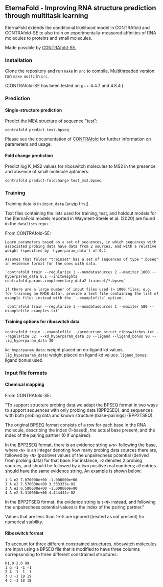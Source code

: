 ## EternaFold - Improving RNA structure prediction through multitask learning

EternaFold extends the conditional likelihood model in CONTRAfold and CONTRAfold-SE to also train on experimentally-measured affinities of RNA molecules to proteins and small molecules.

Made possible by [CONTRAfold-SE.](https://github.com/csfoo/contrafold-se)

### Installation

Clone the repository and run `make` in `src` to compile.
Multithreaded version: run `make multi` in `src`.

(CONTRAfold-SE has been tested on g++ 4.4.7 and 4.8.4.)

### Prediction

#### Single-structure prediction
Predict the MEA structure of sequence "test":

`contrafold predict test.bpseq`

Please see the documentation of [CONTRAfold](http://contra.stanford.edu/contrafold/manual_v2_02.pdf) for further information on parameters and usage.

#### Fold change prediction
Predict log K_MS2 values for riboswitch molecules to MS2 in the presence and absence of small molecule aptamers.

`contrafold predict-foldchange test_ms2.bpseq`

### Training

Training data is in `input_data` (unzip first).

Text files containing the lists used for training, test, and holdout models for the EternaFold models reported in Wayment-Steele et al. (2020) are found in the `datalists` repo.

From CONTRAfold-SE:

```
Learn parameters based on a set of sequences, in which sequences with associated probing data have data from 2 sources, and with a relative weight (specified by `hyperparam_data`) of 0.1.

Assumes that folder "trainset" has a set of sequences of type ".bpseq" in evidence format for the ones with data.

`contrafold train --regularize 1 --numdatasources 2 --maxiter 1000 --hyperparam_data 0.1 --initweights contrafold.params.complementary_data2 trainset/*.bpseq`

If there are a large number of input files used (> 1000 files; e.g. for training on RMDB data), provide a text file containing the list of example files instead with the `--examplefile` option.

`contrafold train --regularize 1 --numdatasources 1 --maxiter 500 --examplefile examples.txt`
```

#### Training options for riboswitch data

`contrafold train --examplefile ../production_struct_riboswitches.txt --regularize 32  --kd_hyperparam_data 30 --ligand --ligand_bonus 90 --lig_hyperparam_data 30`

`kd_hyperparam_data`: weight placed on no-ligand kd values.
`lig_hyperparam_data`: weight placed on ligand kd values.
`ligand_bonus`: ligand bonus used.


### Input file formats

#### Chemical mapping

From CONTRAfold-SE:

"To support structure probing data we adapt the BPSEQ format in two ways to support sequences with only probing data (BPP2SEQ), and sequences with both probing data and known structure (base-pairings) (BPP2TSEQ).

The original BPSEQ format consists of a row for each base in the RNA molecule, describing the index (1-based), the actual base present, and the index of the pairing partner (0 if unpaired). 

In the BPP2SEQ format, there is an evidence string `e<N>` following the base, where `<N>` is an integer denoting how many probing data sources there are, followed by `<N>` (positive) values of the unpairedness potential (derived from probing data) for that base. For instance, `e2` denotes 2 probing sources, and should be followed by a two positive real numbers; all entries should have the same evidence string. An example is shown below:

```
1 G e2 7.070000e+00 -1.000000e+00
2 A e2 7.570000e+00 3.333333e-02
3 A e2 6.500000e+00 -1.000000e+00
4 A e2 5.310000e+00 4.444444e-02
```

In the BPP2TSEQ format, the evidence string is `t<N>` instead, and following the unpairedness potential values is the index of the pairing partner."

Values that are less than 1e-5 are ignored (treated as not present) for numerical stability.


#### Riboswitch format

To account for three different constrained structures, riboswitch molecules are input using a BPSEQ file that is modified to have three columns correpsonding to three different constrained structures:

```
k1.0 2.0 99
1 G -1 -1 -1
2 A -1 -1 -1
3 U -1 19 19
4 C -1 18 18
```
